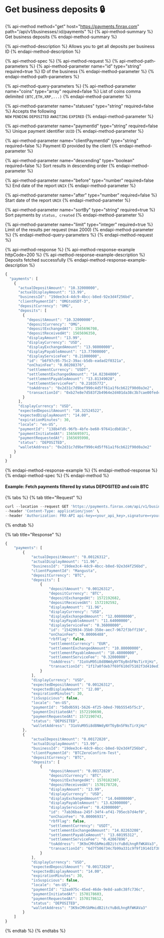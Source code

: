 # Get business deposits 🔒

{% api-method method="get" host="https://payments.finrax.com" path="/api/v1/businesses/:id/payments" %}
{% api-method-summary %}
Get business deposits
{% endapi-method-summary %}

{% api-method-description %}
Allows you to get all deposits per business ID
{% endapi-method-description %}

{% api-method-spec %}
{% api-method-request %}
{% api-method-path-parameters %}
{% api-method-parameter name="id" type="string" required=true %}
ID of the business
{% endapi-method-parameter %}
{% endapi-method-path-parameters %}

{% api-method-query-parameters %}
{% api-method-parameter name="coins" type="array" required=false %}
List of coins comma delimited  `(BTC,ETH,XRP,...)`
{% endapi-method-parameter %}

{% api-method-parameter name="statuses" type="string" required=false %}
Accepts the following  
`NEW` `PENDING`  `DEPOSITED`  `AWAITING`  `EXPIRED`
{% endapi-method-parameter %}

{% api-method-parameter name="paymentId" type="string" required=false %}
Unique payment identifier `UUID`
{% endapi-method-parameter %}

{% api-method-parameter name="clientPaymentId" type="string" required=false %}
Payment ID provided by the client
{% endapi-method-parameter %}

{% api-method-parameter name="descending" type="boolean" required=false %}
Sort results in descending order
{% endapi-method-parameter %}

{% api-method-parameter name="before" type="number" required=false %}
End date of the report `UNIX`
{% endapi-method-parameter %}

{% api-method-parameter name="after" type="number" required=false %}
Start date of the report `UNIX`
{% endapi-method-parameter %}

{% api-method-parameter name="sortBy" type="string" required=true %}
Sort payments by `status, created` 
{% endapi-method-parameter %}

{% api-method-parameter name="limit" type="integer" required=true %}
Limit of the results per request \(max 2000\)
{% endapi-method-parameter %}
{% endapi-method-query-parameters %}
{% endapi-method-request %}

{% api-method-response %}
{% api-method-response-example httpCode=200 %}
{% api-method-response-example-description %}
Deposits fetched successfully
{% endapi-method-response-example-description %}

```javascript
{
  "payments": [
    {
      "actualDepositAmount": "10.32000000",
      "actualDisplayAmount": "13.99",
      "businessId": "19dee3c4-4dc9-4bcc-b8ed-92e3d4f256bd",
      "clientPaymentId": "OMGtoUSDT-3",
      "depositCurrency": "OMG",
      "deposits": [
        {
          "depositAmount": "10.32000000",
          "depositCurrency": "OMG",
          "depositExchangedAt": 1565696708,
          "depositReceivedAt": 1565696350,
          "displayAmount": "13.99",
          "displayCurrency": "USD",
          "displayExchangedAmount": "13.98000000",
          "displayPayableAmount": "13.77000000",
          "displayServiceFee": "0.21000000",
          "id": "b6f97c95-75c2-39ac-b5db-eadad2f0321a",
          "onChainFee": "0.00208376",
          "settlementCurrency": "USDT",
          "settlementExchangedAmount": "14.02384800",
          "settlementPayableAmount": "13.81349028",
          "settlementServiceFee": "0.21035772",
          "toAddress": "0x2d31c7d9bef990c4d5ff61a1f6cb622f90d0a3e2",
          "transactionId": "0xb27e8e7d583f2b4964e2d401da38c3b7cae00fedc893ba825a84beaaac95a94d"
        }
      ],
      "displayCurrency": "USD",
      "expectedDepositAmount": "10.32524522",
      "expectedDisplayAmount": "14.00",
      "expirationMinutes": 30,
      "locale": "en-US",
      "paymentId": "138b4fd5-96fb-4bfe-be60-97641cdb818c",
      "paymentInitiatedAt": 1565695971,
      "paymentRequestedAt": 1565695990,
      "status": "DEPOSITED",
      "walletAddress": "0x2d31c7d9bef990c4d5ff61a1f6cb622f90d0a3e2"
    }
  ]
}
```
{% endapi-method-response-example %}
{% endapi-method-response %}
{% endapi-method-spec %}
{% endapi-method %}

#### Example: Fetch payments filtered by status DEPOSITED and coin BTC

{% tabs %}
{% tab title="Request" %}
```javascript
curl --location --request GET 'https://payments.finrax.com/api/v1/businesses/{businessId}/payments?coins=BTC&statuses=DEPOSITED' \
--header 'Content-Type: application/json' \
--header 'Authorization: FRX-API api-key=<your_api_key>,signature=<your_signature>,timestamp=<current_timestamp>'
```
{% endtab %}

{% tab title="Response" %}
```javascript
{
    "payments": [
        {
            "actualDepositAmount": "0.00126312",
            "actualDisplayAmount": "11.96",
            "businessId": "19dee3c4-4dc9-4bcc-b8ed-92e3d4f256bd",
            "clientPaymentId": "Mangusta",
            "depositCurrency": "BTC",
            "deposits": [
                {
                    "depositAmount": "0.00126312",
                    "depositCurrency": "BTC",
                    "depositExchangedAt": 1572192682,
                    "depositReceivedAt": 1572192592,
                    "displayAmount": "11.96",
                    "displayCurrency": "USD",
                    "displayExchangedAmount": "12.00000000",
                    "displayPayableAmount": "11.64000000",
                    "displayServiceFee": "0.36000000",
                    "id": "15429934-35b0-358e-aec7-9672f3bff156",
                    "onChainFee": "0.00006488",
                    "rbfFlag": false,
                    "settlementCurrency": "EUR",
                    "settlementExchangedAmount": "10.80000000",
                    "settlementPayableAmount": "10.48000000",
                    "settlementServiceFee": "0.32000000",
                    "toAddress": "31oVuM95i8d8NWdyNYT6yBn5FNsTirXjHz",
                    "transactionId": "1f17a0fdeb7f69f610d75102f3d410ed128725da46869da8f6c09a7d8eabb983"
                }
            ],
            "displayCurrency": "USD",
            "expectedDepositAmount": "0.00126312",
            "expectedDisplayAmount": "12.00",
            "expirationMinutes": 30,
            "isSuspicious": false,
            "locale": "en-US",
            "paymentId": "5dbd6591-5626-4f25-b0ed-70b55545f5c3",
            "paymentInitiatedAt": 1572190690,
            "paymentRequestedAt": 1572190743,
            "status": "DEPOSITED",
            "walletAddress": "31oVuM95i8d8NWdyNYT6yBn5FNsTirXjHz"
        },
        {
            "actualDepositAmount": "0.00172820",
            "actualDisplayAmount": "13.99",
            "businessId": "19dee3c4-4dc9-4bcc-b8ed-92e3d4f256bd",
            "clientPaymentId": "BTCZeroConfirm-Test",
            "depositCurrency": "BTC",
            "deposits": [
                {
                    "depositAmount": "0.00172820",
                    "depositCurrency": "BTC",
                    "depositExchangedAt": 1570182307,
                    "depositReceivedAt": 1570178720,
                    "displayAmount": "13.99",
                    "displayCurrency": "USD",
                    "displayExchangedAmount": "14.04000000",
                    "displayPayableAmount": "13.62000000",
                    "displayServiceFee": "0.42000000",
                    "id": "7ab36baa-245f-34f4-af41-795ecb7d4ef0",
                    "onChainFee": "0.00006931",
                    "rbfFlag": false,
                    "settlementCurrency": "USDT",
                    "settlementExchangedAmount": "14.02263208",
                    "settlementPayableAmount": "13.60195312",
                    "settlementServiceFee": "0.42067896",
                    "toAddress": "3K9xCMhSbMmidB2itcYuBdLhngRfWKAVa3",
                    "transactionId": "6d7f506734c7b99a331c9f9f1914d1f380a7eb87467d642cc75ff5221f880366"
                }
            ],
            "displayCurrency": "USD",
            "expectedDepositAmount": "0.00172820",
            "expectedDisplayAmount": "14.00",
            "expirationMinutes": 30,
            "isSuspicious": false,
            "locale": "en-US",
            "paymentId": "12aa975c-45ed-46de-9e8d-aa8c38fc736c",
            "paymentInitiatedAt": 1570178603,
            "paymentRequestedAt": 1570178612,
            "status": "DEPOSITED",
            "walletAddress": "3K9xCMhSbMmidB2itcYuBdLhngRfWKAVa3"
        }
    ]
}
```
{% endtab %}
{% endtabs %}

